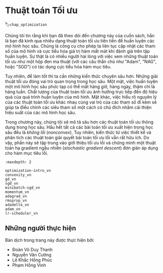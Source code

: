 <!--
# Optimization Algorithms
-->

# Thuật toán Tối ưu
:label:`chap_optimization`

<!--
If you read the book in sequence up to this point you already used a number of advanced optimization algorithms to train deep learning models.
They were the tools that allowed us to continue updating model parameters and to minimize the value of the loss function, as evaluated on the training set.
Indeed, anyone content with treating optimization as a black box device to minimize objective functions in a simple setting might well content oneself 
with the knowledge that there exists an array of incantations of such a procedure (with names such as "Adam", "NAG", or "SGD").
-->

Chúng tôi tin rằng khi bạn đã theo dõi đến chương này của cuốn sách, hẳn là bạn đã kinh qua nhiều dạng thuật toán tối ưu tiên tiến để huấn luyện các mô hình học sâu.
Chúng là công cụ cho phép ta liên tục cập nhật các tham số của mô hình và cực tiểu hóa giá trị hàm mất mát khi đánh giá trên tập huấn luyện. 
Sự thật là có nhiều người hài lòng với việc xem những thuật toán tối ưu như một hộp đen ma thuật (với các câu thần chú như "Adam", "NAG", hoặc "SGD") có tác dụng cực tiểu hóa hàm mục tiêu.

<!--
To do well, however, some deeper knowledge is required.
Optimization algorithms are important for deep learning.
On one hand, training a complex deep learning model can take hours, days, or even weeks.
The performance of the optimization algorithm directly affects the model's training efficiency.
On the other hand, understanding the principles of different optimization algorithms and the role of their parameters will enable us 
to tune the hyperparameters in a targeted manner to improve the performance of deep learning models.
-->

Tuy nhiên, để làm tốt thì ta cần những kiến thức chuyên sâu hơn.
Những giải thuật tối ưu đóng vai trò quan trọng trong học sâu.
Một mặt, việc huấn luyện một mô hình học sâu phức tạp có thể mất hàng giờ, hàng ngày, thậm chí là hàng tuần.
Chất lượng của thuật toán tối ưu ảnh hưởng trực tiếp đến độ hiệu quả của quá trình huấn luyện của mô hình. 
Mặt khác, việc hiểu rõ nguyên lý của các thuật toán tối ưu khác nhau cùng vai trò của các tham số đi kèm sẽ giúp ta điều chỉnh các siêu tham số một cách có chủ đích nhằm cải thiện hiệu suất của các mô hình học sâu.

<!--
In this chapter, we explore common deep learning optimization algorithms in depth.
Almost all optimization problems arising in deep learning are *nonconvex*.
Nonetheless, the design and analysis of algorithms in the context of convex problems has proven to be very instructive.
It is for that reason that this section includes a primer on convex optimization and the proof for a very simple stochastic gradient descent algorithm on a convex objective function.
-->

Trong chương này, chúng tôi sẽ mô tả sâu hơn các thuật toán tối ưu thông dụng trong học sâu. Hầu hết tất cả các bài toán tối ưu xuất hiện trong học sâu đều là *không lồi* (*nonconvex*). 
Tuy nhiên, kiến thức từ việc thiết kế và phân tích các thuật toán giải quyết bài toán tối ưu lồi vẫn rất hữu ích.
Do vậy, phần này sẽ tập trung vào giới thiệu tối ưu lồi và chứng minh một thuật toán hạ gradient ngẫu nhiên (*stochastic gradient descent*) đơn giản áp dụng cho hàm mục tiêu lồi.

```toc
:maxdepth: 2

optimization-intro_vn
convexity_vn
gd_vn
sgd_vn
minibatch-sgd_vn
momentum_vn
adagrad_vn
rmsprop_vn
adadelta_vn
adam_vn
lr-scheduler_vn
```

## Những người thực hiện
Bản dịch trong trang này được thực hiện bởi:

* Đoàn Võ Duy Thanh
* Nguyễn Văn Cường
* Lê Khắc Hồng Phúc
* Phạm Hồng Vinh
